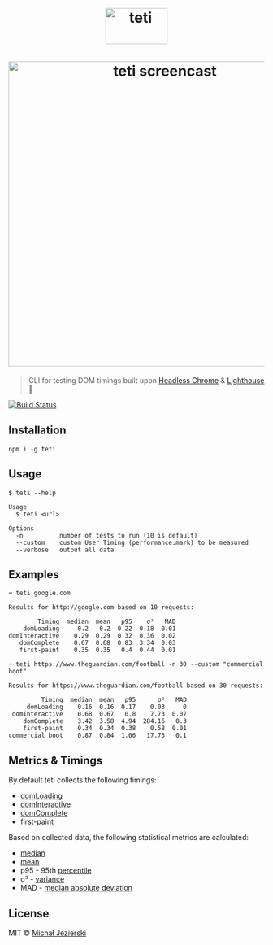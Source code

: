 <h1 align="center">
    <br>
    <img width=122 height=71 src="https://raw.githubusercontent.com/msn0/teti/master/teti.png" alt="teti" />
    <br>
    <br>
	<img width=600 src="https://raw.githubusercontent.com/msn0/teti/master/screencast-teti4.gif" alt="teti screencast" />
	<br>
</h1>

> CLI for testing DOM timings built upon [Headless Chrome](https://developers.google.com/web/updates/2017/04/headless-chrome) & [Lighthouse](https://github.com/GoogleChrome/lighthouse) 💜

[![Build Status](https://travis-ci.org/msn0/teti.svg?branch=master)](http://travis-ci.org/msn0/teti)

## Installation

```
npm i -g teti
```

## Usage

```
$ teti --help

Usage
  $ teti <url>

Options
  -n          number of tests to run (10 is default)
  --custom    custom User Timing (performance.mark) to be measured
  --verbose   output all data
```

## Examples

```
➜ teti google.com

Results for http://google.com based on 10 requests:

        Timing  median  mean   p95    σ²   MAD
    domLoading     0.2   0.2  0.22  0.18  0.01
domInteractive    0.29  0.29  0.32  0.36  0.02
   domComplete    0.67  0.68  0.83  3.34  0.03
   first-paint    0.35  0.35   0.4  0.44  0.01
```

```
➜ teti https://www.theguardian.com/football -n 30 --custom "commercial boot"

Results for https://www.theguardian.com/football based on 30 requests:

         Timing  median  mean   p95      σ²   MAD
     domLoading    0.16  0.16  0.17    0.03     0
 domInteractive    0.68  0.67   0.8    7.73  0.07
    domComplete    3.42  3.58  4.94  284.16   0.3
    first-paint    0.34  0.34  0.38    0.58  0.01
commercial boot    0.87  0.84  1.06   17.73   0.1
```

## Metrics & Timings

By default teti collects the following timings:

* [domLoading](https://developer.mozilla.org/en-US/docs/Web/API/PerformanceTiming/domLoading)
* [domInteractive](https://developer.mozilla.org/en-US/docs/Web/API/PerformanceTiming/domInteractive)
* [domComplete](https://developer.mozilla.org/en-US/docs/Web/API/PerformanceTiming/domComplete)
* [first-paint](https://github.com/WICG/paint-timing)

Based on collected data, the following statistical metrics are calculated:

* [median](https://en.wikipedia.org/wiki/Median)
* [mean](https://en.wikipedia.org/wiki/Mean)
* p95 - 95th [percentile](https://en.wikipedia.org/wiki/Percentile)
* σ² - [variance](https://en.wikipedia.org/wiki/Variance)
* MAD - [median absolute deviation](https://en.wikipedia.org/wiki/Median_absolute_deviation)

## License

MIT &copy; [Michał Jezierski](https://github.com/msn0)
